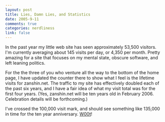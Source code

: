 ```yaml
--- 
layout: post
title: Lies, Damn Lies, and Statistics
date: 2005-9-11
comments: true
categories: nerdliness
link: false
---
```

In the past year my little web site has seen approximately 53,500 visitors. I'm currently averaging about 145 visits per day, or 4,350 per month. Pretty amazing for a site that focuses on my mental state, obscure software, and left leaning politics.

For the the three of you who venture all the way to the bottom of the home page, I have updated the counter there to show what I feel is the lifetime visits for zanshin.net. The traffic to my site has effectively doubled each of the past six years, and I have a fair idea of what my visit total was for the first four years. (Yes, zanshin.net will be ten years old in February 2006. Celebration details will be forthcoming.)

I've crossed the 100,000 visit mark, and should see something like 135,000 in time for the ten year anniversary. <a href="http://woot.com" title="Woot!">W00t</a>!
